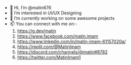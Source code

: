 - 👋 Hi, I’m @matin676
- 👀 I’m interested in UI/UX Designing
- 🌱 I’m currently working on some awesome projects
- 📫 You can connect with me on:-					  														
 	 1. https://g.dev/matin							
	 2. https://www.facebook.com/matin.imam  
	 3. https://www.linkedin.com/in/matin-imam-61157020a/  
	 4. https://replit.com/@MatinImam
	 5. https://discord.com/channels/@matin#8782
	 6. https://twitter.com/MatinImam1
              
             
<!---
matin676/matin676 is a ✨ special ✨ repository because its `README.md` (this file) appears on your GitHub profile.
You can click the Preview link to take a look at your changes.
--->
